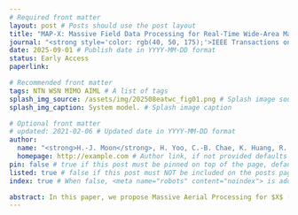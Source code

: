 ```yaml
---
# Required front matter
layout: post # Posts should use the post layout
title: "MAP-X: Massive Field Data Processing for Real-Time Wide-Area Mapping Using High-Altitude Platforms with MIMO" # Post title
journal: "<strong style='color: rgb(40, 50, 175);'>IEEE Transactions on Wireless Communications</strong>"
date: 2025-09-01 # Publish date in YYYY-MM-DD format
status: Early Access
paperlink: 

# Recommended front matter
tags: NTN WSN MIMO AIML # A list of tags
splash_img_source: /assets/img/202508eatwc_fig01.png # Splash image source, high resolution images with an aspect ratio close to 4:3 recommended
splash_img_caption: System model. # Splash image caption

# Optional front matter
# updated: 2021-02-06 # Updated date in YYYY-MM-DD format
author: 
  name: "<strong>H.-J. Moon</strong>, H. Yoo, C.-B. Chae, K. Huang, R. W. Heath Jr." # Author name, if not provided defaults to site.author.name
  homepage: http://example.com # Author link, if not provided defaults to site.author.homepage
pin: false # true if this post must be pinned on top of the page, default is false.
listed: true # false if this post must NOT be included on the posts page, sitemap, and any of the tag pages, default is true
index: true # When false, <meta name="robots" content="noindex"> is added to the page, default is true

abstract: In this paper, we propose Massive Aerial Processing for $X$ (MAP-$X$), an innovative framework for reconstructing spatially correlated ground information, where $X$ represents arbitrary types of geographically referenced sensing data. MAP-$X$ leverages distributed sensors and a high altitude platform (HAP) equipped with a planar antenna array that captures radio frequency signals transmitted simultaneously from ground sensors. MAP-$X$ incorporates two key techniques that provide significant advantages over conventional terrestrial wireless sensor network (WSN)-based methods. First, MAP-$X$ enables all sensors to transmit concurrently within a single subframe, resulting in the random superposition of signals at the receiver. This non-orthogonal transmission approach enhances estimation accuracy as the number of devices increases, addressing the limitations of restricted orthogonal channel availability. Second, MAP-$X$ introduces a novel waveform design that enhances angular resolution at the receiver. Combined with linear and machine learning (ML)-based post-processing techniques implemented at the HAP, this approach significantly improves the accuracy of field-data reconstruction. This paper details the signal model, waveform design, and efficient post-processing techniques underlying MAP-$X$. Simulation results demonstrate that our framework surpasses the upper bound performance of orthogonal data collection combined with optimal covariance-based signal reconstruction, achieving superior latency reduction and estimation accuracy.
---
```






<!--the [raw file](https://raw.githubusercontent.com/ritijjain/pudhina-fresh/master/_posts/2021-02-04-styles.md) used to generate this page to use as an example.

```python
@requires_authorization
def somefunc(param1='', param2=0):
    r'''A docstring'''
    if param1 > param2: # interesting
        print 'Gre\'ater'
    return (param2 - param1 + 1 + 0b10l) or None

class SomeClass:
    pass

>>> message = '''interpreter
... prompt'''

```

In line `code` looks great too. Even `longer lines of inline code ipsum dolor sit amet, consectetur adipiscing elit, sed do eiusmod tempor incididunt ut labore et dolore magna aliqua` work well.

| # | Country | GDP Per Unit Land Area (million USD per sq. km.) | Source |
| ----------- | ----------- | ----------- | ----------- |
| 1 | Switzerland | 17.844 | [The World Bank Group](https://www.worldbank.org/){:target="_blank"} <i class="fas fa-external-link-alt"></i> |
| 2 | Maldives | 17.758 | [The World Bank Group](https://www.worldbank.org/){:target="_blank"} <i class="fas fa-external-link-alt"></i> |
| 3 | South Korea | 16.611 | [The World Bank Group](https://www.worldbank.org/){:target="_blank"} <i class="fas fa-external-link-alt"></i> |

Lorem ipsum dolor sit amet, consectetur adipiscing elit, sed do eiusmod tempor incididunt ut labore et dolore magna aliqua. Ut enim ad minim veniam, quis nostrud exercitation ullamco laboris nisi ut aliquip ex ea commodo consequat.

> This is how blockquotes will look.
>
> Lorem ipsum dolor sit amet, consectetur adipiscing elit, sed do eiusmod tempor incididunt ut labore et dolore magna aliqua.
>> Nested blockquotes. Lorem ipsum dolor sit amet, consectetur adipiscing elit, sed do eiusmod tempor incididunt ut labore et dolore magna aliqua.

# Heading 1
## Heading 2
### Heading 3
#### Heading 4
##### Heading 5
###### Heading 6
Lorem ipsum dolor sit amet, consectetur adipiscing elit, sed do eiusmod tempor incididunt ut labore et dolore magna aliqua. Ut enim ad minim veniam, quis nostrud exercitation ullamco laboris nisi ut aliquip ex ea commodo consequat.-->
